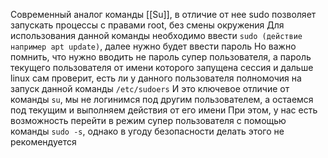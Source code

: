 Современный аналог команды [[Su]], в отличие от нее sudo позволяет запускать процессы с правами root, без смены окружения
Для использования данной команды необходимо ввести `sudo (действие например apt update)`, далее нужно будет ввести пароль
Но важно помнить, что нужно вводить не пароль супер пользователя, а пароль текущего пользователя от имени которого запущена сессия и дальше linux сам проверит, есть ли у данного пользователя полномочия на запуск данной команды `/etc/sudoers`
И это ключевое отличие от команды `su`, мы не логинимся под другим пользователем, а остаемся под текущим и выполняем действия от его имени
При этом, у нас есть возможность перейти в режим супер пользователя с помощью команды `sudo -s`, однако в угоду безопасности делать этого не рекомендуется